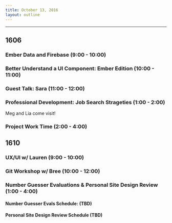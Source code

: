 ```yaml
---
title: October 13, 2016
layout: outline
---
```




***

## 1606

### Ember Data and Firebase (9:00 - 10:00)

### Better Understand a UI Component: Ember Edition (10:00 - 11:00)

### Guest Talk: Sara (11:00 - 12:00)

### Professional Development: Job Search Strageties (1:00 - 2:00)
Meg and Lia come visit!

### Project Work Time (2:00 - 4:00)


## 1610

### UX/UI w/ Lauren (9:00 - 10:00)

### Git Workshop w/ Bree (10:00 - 12:00)

### Number Guesser Evaluations & Personal Site Design Review (1:00 - 4:00)

#### Number Guesser Evals Schedule: (TBD)

#### Personal Site Design Review Schedule (TBD)
